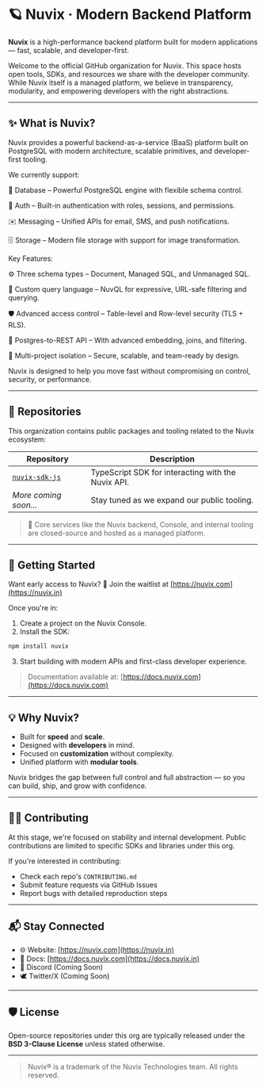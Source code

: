 # 🪐 Nuvix · Modern Backend Platform

**Nuvix** is a high-performance backend platform built for modern applications — fast, scalable, and developer-first.

Welcome to the official GitHub organization for Nuvix. This space hosts open tools, SDKs, and resources we share with the developer community. While Nuvix itself is a managed platform, we believe in transparency, modularity, and empowering developers with the right abstractions.

---

## ✨ What is Nuvix?

Nuvix provides a powerful backend-as-a-service (BaaS) platform built on PostgreSQL with modern architecture, scalable primitives, and developer-first tooling.

We currently support:

🧩 Database – Powerful PostgreSQL engine with flexible schema control.

🔐 Auth – Built-in authentication with roles, sessions, and permissions.

✉️ Messaging – Unified APIs for email, SMS, and push notifications.

🗄️ Storage –  Modern file storage with support for image transformation.

Key Features:

⚙️ Three schema types – Document, Managed SQL, and Unmanaged SQL.

🧠 Custom query language – NuvQL for expressive, URL-safe filtering and querying.

🛡 Advanced access control – Table-level and Row-level security (TLS + RLS).

🔄 Postgres-to-REST API – With advanced embedding, joins, and filtering.

🧱 Multi-project isolation – Secure, scalable, and team-ready by design.

Nuvix is designed to help you move fast without compromising on control, security, or performance.

---

## 📁 Repositories

This organization contains public packages and tooling related to the Nuvix ecosystem:

| Repository                                                                  | Description                                           |
| --------------------------------------------------------------------------- | ----------------------------------------------------- |
| [`nuvix-sdk-js`](https://github.com/nuvix-tech/sdk-for-web)                  | TypeScript SDK for interacting with the Nuvix API.    |
| *More coming soon...*                                                       | Stay tuned as we expand our public tooling.           |

> 📌 Core services like the Nuvix backend, Console, and internal tooling are closed-source and hosted as a managed platform.

---

## 🚀 Getting Started

Want early access to Nuvix?
📅 Join the waitlist at [https://nuvix.com](https://nuvix.in)

Once you're in:

1. Create a project on the Nuvix Console.
2. Install the SDK:

```bash
npm install nuvix
```

3. Start building with modern APIs and first-class developer experience.

> Documentation available at: [https://docs.nuvix.com](https://docs.nuvix.com)

---

## 💡 Why Nuvix?

* Built for **speed** and **scale**.
* Designed with **developers** in mind.
* Focused on **customization** without complexity.
* Unified platform with **modular tools**.

Nuvix bridges the gap between full control and full abstraction — so you can build, ship, and grow with confidence.

---

## 🧑‍💻 Contributing

At this stage, we're focused on stability and internal development. Public contributions are limited to specific SDKs and libraries under this org.

If you're interested in contributing:

* Check each repo's `CONTRIBUTING.md`
* Submit feature requests via GitHub Issues
* Report bugs with detailed reproduction steps

---

## 📬 Stay Connected

* 🌐 Website: [https://nuvix.com](https://nuvix.in)
* 📄 Docs: [https://docs.nuvix.com](https://docs.nuvix.in)
* 💬 Discord (Coming Soon)
* 🕊 Twitter/X (Coming Soon)

---

## 🛡 License

Open-source repositories under this org are typically released under the **BSD 3-Clause License** unless stated otherwise.

---

> Nuvix® is a trademark of the Nuvix Technologies team. All rights reserved.
